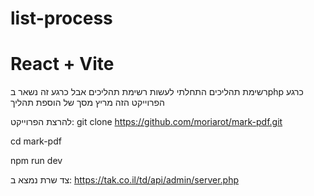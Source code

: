 # list-process
# React + Vite
רשימת תהליכים
התחלתי לעשות רשימת תהליכים אבל כרגע זה נשאר בphp
כרגע הפרוייקט הזה מריץ מסך של הוספת תהליך

להרצת הפרוייקט:
 git clone https://github.com/moriarot/mark-pdf.git

 cd mark-pdf

 npm run dev

 צד שרת נמצא ב: https://tak.co.il/td/api/admin/server.php

